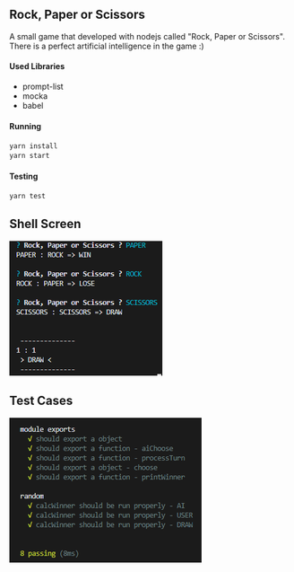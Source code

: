 ## Rock, Paper or Scissors

A small game that developed with nodejs called "Rock, Paper or Scissors". There is a perfect artificial intelligence in the game :)

#### Used Libraries
- prompt-list
- mocka
- babel


#### Running
```bash
yarn install
yarn start
```

#### Testing
```bash
yarn test
```

## Shell Screen
![Shell Screen](https://github.com/aktug/node-rock-paper-scissors/blob/master/public/ss.png?raw=true)

## Test Cases
![Test Cases](https://github.com/aktug/node-rock-paper-scissors/blob/master/public/testcases.png?raw=true)
